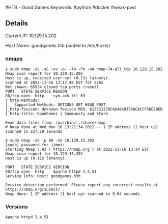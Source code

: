 #HTB - Good Games
Keywords: #python #docker #weak-pwd

## Details

_Current IP:_ 10.129.15.202

_Host Name:_ goodgames.htb  (added to /etc/hosts)

### nmaps

```
$ sudo nmap -sS -sC -vv -p- -T4 -Pn -oA nmap-T4-all_tcp 10.129.15.202
Nmap scan report for 10.129.15.202
Host is up, received user-set (0.11s latency).
Scanned at 2022-11-16 13:17:48 EST for 226s
Not shown: 65534 closed tcp ports (reset)
PORT   STATE SERVICE REASON
80/tcp open  http    syn-ack ttl 63
| http-methods: 
|_  Supported Methods: OPTIONS GET HEAD POST
|_http-favicon: Unknown favicon MD5: 61352127DC66484D3736CACCF50E7BEB
|_http-title: GoodGames | Community and Store

Read data files from: /usr/bin/../share/nmap
# Nmap done at Wed Nov 16 13:21:34 2022 -- 1 IP address (1 host up) scanned in 227.19 seconds
```

```
$ sudo nmap -sS -p 80 -sV 10.129.15.202              
[sudo] password for jimmi: 
Starting Nmap 7.93 ( https://nmap.org ) at 2022-11-16 13:34 EST
Nmap scan report for 10.129.15.202
Host is up (0.11s latency).

PORT   STATE SERVICE VERSION
80/tcp open  http    Apache httpd 2.4.51
Service Info: Host: goodgames.htb

Service detection performed. Please report any incorrect results at https://nmap.org/submit/ .
Nmap done: 1 IP address (1 host up) scanned in 9.04 seconds
```
### Versions

```
Apache httpd 2.4.51
```
